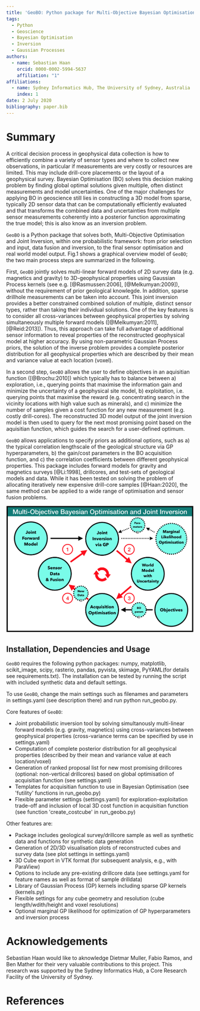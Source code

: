 ```yaml
---
title: 'GeoBO: Python package for Multi-Objective Bayesian Optimisation and Joint Inversion in Geosciences'
tags:
  - Python
  - Geoscience
  - Bayesian Optimisation
  - Inversion
  - Gaussian Processes
authors:
  - name: Sebastian Haan
    orcid: 0000-0002-5994-5637
    affiliation: "1"
affiliations:
  - name: Sydney Informatics Hub, The University of Sydney, Australia
    index: 1
date: 2 July 2020
bibliography: paper.bib
---
```

<!-- pandoc -V geometry:margin=1in -V fontsize:11pt --filter pandoc-citeproc -o paper.pdf paper.md -->

# Summary

A critical decision process in geophysical data collection is how to efficiently combine a variety of sensor types and where to collect new observations, in particular if measurements are very costly or resources are limited. This may include drill-core placements or the layout of a geophysical survey. Bayesian Optimisation (BO) solves this decision making problem by finding global optimal solutions given multiple, often distinct measurements and model uncertainties. One of the major challenges for applying BO in geoscience still lies in constructing a 3D model from sparse, typically 2D sensor data that can be computationally efficiently evaluated and that transforms the combined data and uncertainties from multiple sensor measurements coherently into a posterior function approximating the true model; this is also know as an inversion problem.

``GeoBO`` is a Python package that solves both, Multi-Objective Optimisation and Joint Inversion, within one probabilistic framework: from prior selection and input, data fusion and inversion, to the final sensor optimisation and real world model output. Fig.1 shows a graphical overview model of ``GeoBO``; the two main process steps are summarized in the following. 

First, ``GeoBO`` jointly solves multi-linear forward models of 2D survey data (e.g. magnetics and gravity) to 3D-geophysical properties using Gaussian Process kernels (see e.g. [@Rasmussen:2006], [@Melkumyan:2009]), without the requirement of prior geological knowlegde. In addition, sparse drillhole measurements can be taken into account.  This joint inversion provides a better constrained combined solution of multiple, distinct sensor types, rather than taking their individual solutions. One of the key features is to consider all cross-variances between geophysical properties by solving simultaneously multiple forward models ([@Melkumyan:2011], [@Reid:2013]). Thus, this approach can take full advantage of additional sensor information to reveal properties of the reconstructed geophysical model at higher accuracy. By using non-parametric Gaussian Process priors, the solution of the inverse problem provides a complete posterior distribution for all geophysical properties which are described by their mean and variance value at each location (voxel).

In a second step, ``GeoBO`` allows the user to define objectives in an aquisitian function ([@Brochu:2010]) which typically has to balance between a) exploration, i.e., querying points that maximise the information gain and minimize the uncertainty of a geophysical site model, b) exploitation, i.e. querying points that maximise the reward (e.g. concentrating search in the vicinity locations with high value such as minerals), and c) minimize the number of samples given a cost function for any new measurement (e.g. costly drill-cores). The reconstructed 3D model output of the joint inversion model is then used to query for the next most promising point based on the aquisitian function, which guides the search for a user-defined optimum.

``GeoBO`` allows applications to specify priors as additional options, such as a) the typical correlation lengthscale of the geological structure via GP hyperparameters, b) the gain/cost parameters in the BO acquisition function, and c) the correlation coefficients between different geophysical properties. This package includes forward models for gravity and magnetics surveys [@Li:1998], drillcores, and test-sets of geological models and data.
While it has been tested on solving the problem of allocating iteratively new expensive drill-core samples [@Haan:2020], the same method can be applied to a wide range of optimisation and sensor fusion problems. 


![Overview of the probabilistic framework for multi-objective optimisation and joint inversion; the process stages are: 1) Joint inversion via Gaussian Processes based on multiple sensor data fusion and forward model,  2) Posterior model generation of 3D multi-geophysical properties. 3) Maximisation of acquisition function to allocate optimal new sensor location and type. 4)  New acquired data is combined with existing data; process repeats until maximum number of iterations is achieved. For more detailssee [@Haan:2020]](graphmodel2.png)

## Installation, Dependencies and Usage
``GeoBO`` requires the following python packages: numpy, matplotlib, scikit_image, scipy, rasterio, pandas, pyvista, skimage, PyYAML(for details see requirements.txt). The installation can be tested by running the script with included synthetic data and default settings.

To use ``GeoBO``, change the main settings such as filenames and parameters in settings.yaml (see description there) and run python run_geobo.py.

Core features of ``GeoBO``:

 - Joint probabilistic inversion tool by solving simultanously multi-linear forward models (e.g. gravity, magnetics) using cross-variances between geophysical properties (cross-variance terms can be specified by use in settings.yaml)
 - Computation of complete posterior distribution for all geophysical properties (described by their mean and variance value at each location/voxel) 
 - Generation of ranked proposal list for new most promising drillcores (optional: non-vertical drillcores) based on global optimisation of acquisitian function (see settings.yaml)
 - Templates for acquisitian function to use in Bayesian Optimisation (see 'futility' functions in run_geobo.py)
 - Flexible parameter settings (settings.yaml) for exploration-exploitation trade-off and inclusion of local 3D cost function in acquisitian function (see function 'create_costcube' in run_geobo.py)

Other features are:

 - Package includes geological survey/drillcore sample as well as synthetic data and functions for synthetic data generation
 - Generation of 2D/3D visualisation plots of reconstructed cubes and survey data (see plot settings in settings.yaml)
 - 3D Cube export in VTK format (for subsequent analysis, e.g., with ParaView)
 - Options to include any pre-existing drillcore data (see settings.yaml for feature names as well as format of sample drilldata)
 - Library of Gaussian Process (GP) kernels including sparse GP kernels (kernels.py)
 - Flexible settings for any cube geometry and resolution (cube length/wdith/height and voxel resolutions)
 - Optional  marginal GP likelihood for  optimization of GP hyperparameters and inversion process


# Acknowledgements
Sebastian Haan would like to aknowledge Dietmar Muller, Fabio Ramos, and Ben Mather for their very valuable contributions to this project. This research was supported by the Sydney Informatics Hub, a Core Research Facility of the University of Sydney.


# References

